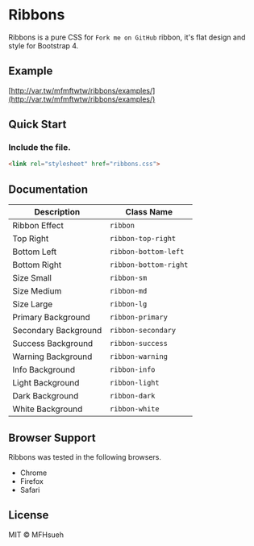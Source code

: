 # Ribbons

Ribbons is a pure CSS for `Fork me on GitHub` ribbon, it's flat design and style for Bootstrap 4.

## Example

[http://var.tw/mfmftwtw/ribbons/examples/](http://var.tw/mfmftwtw/ribbons/examples/)

## Quick Start

### Include the file.

```html
<link rel="stylesheet" href="ribbons.css">
```

## Documentation

| Description          | Class Name            |
| -------------------- | --------------------- | 
| Ribbon Effect        | `ribbon`              |
| Top Right            | `ribbon-top-right`    |
| Bottom Left          | `ribbon-bottom-left`  |
| Bottom Right         | `ribbon-bottom-right` |
| Size Small           | `ribbon-sm`           |
| Size Medium          | `ribbon-md`           |
| Size Large           | `ribbon-lg`           |
| Primary Background   | `ribbon-primary`      |
| Secondary Background | `ribbon-secondary`    |
| Success Background   | `ribbon-success`      |
| Warning Background   | `ribbon-warning`      |
| Info Background      | `ribbon-info`         |
| Light Background     | `ribbon-light`        |
| Dark Background      | `ribbon-dark`         |
| White Background     | `ribbon-white`        |

## Browser Support

Ribbons was tested in the following browsers.

- Chrome
- Firefox
- Safari

## License

MIT © MFHsueh